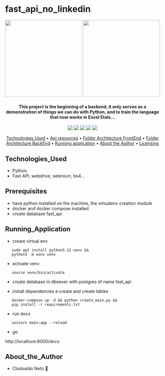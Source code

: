 # fast_api_no_linkedin

<div align="center">
  <img src="https://github.com/netox64/fast_api_web/blob/main/docs/ft01.png" width="250" height="250" />
  <img src="https://github.com/netox64/fast_api_web/blob/main/docs/ft02.png" width="250" height="250" />
</div>

<h4 align="center">This project is the beginning of a backend, it only serves as a demonstration of things we can do with Python, and to train the language that now works in Excel Etals...</h4>

<p align="center">
<img src="https://sonarcloud.io/api/project_badges/measure?project=netox64_fast_api_web&metric=alert_status">
<img src="https://sonarcloud.io/api/project_badges/measure?project=netox64_fast_api_web&metric=coverage">
<img src="https://sonarcloud.io/api/project_badges/measure?project=netox64_fast_api_web&metric=duplicated_lines_density">
<img src="https://sonarcloud.io/api/project_badges/measure?project=netox64_fast_api_web&metric=security_rating">
<img src="https://sonarcloud.io/api/project_badges/measure?project=netox64_fast_api_web&metric=sqale_index">
</p>

<p align="center">
    <a href="#Technologies_Used">Technologies Used</a> •
    <a href="#Api_resources">Api resources</a> •
    <a href="#Folder_Architecture">Folder Architecture FrontEnd</a> •
    <a href="#Folder_Architecture">Folder Architecture BackEnd</a> •
    <a href="#Running_Application">Running application</a> •
    <a href="#About_the_Author">About the Author</a> •
    <a href="https://github.com/netox64/fast_api_web/blob/main/LICENSE">Licensing</a>
</p>

## Technologies_Used

- Python.
- Fast API, webdrive, selenium, bs4...

## Prerequisites

- have python installed on the machine, the virtualenv creation module
- docker and docker compose installed
- create database fast_api


## Running_Application

- create virtual env
```
   sudo apt install python3.12-venv &&
   python3 -m venv venv
```

- activate venv
```
   source venv/bin/activate

```

- create database in dbeaver with postgres of name fast_api

- install dependencies e create and create tables
```
   docker-compose up -d && python create_main.py &&
   pip install -r requirements.txt
```

- run docs
```
   uvicorn main:app --reload
```

- go

http://localhost:8000/docs


## About_the_Author
- Clodoaldo Neto :call_me_hand: